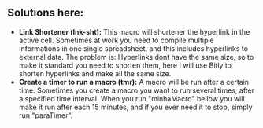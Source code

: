 ## Solutions here:

- **Link Shortener (lnk-sht):**
  This macro will shortener the hyperlink in the active cell. Sometimes at work you need to compile multiple informations in one  single spreadsheet, and this includes hyperlinks to external data. The  problem is: Hyperlinks dont have the same size, so to make it standard  you need to shorten them, here I will use Bitly to shorten hyperlinks  and make all the same size. 
- **Create a timer to run a macro (tmr):**
  A macro will be run after a certain time. Sometimes you create a macro you want to run several times, after a  specified time interval. When you run "minhaMacro" bellow you will make it run after each 15  minutes, and if you ever need it to stop, simply run "paraTimer". 